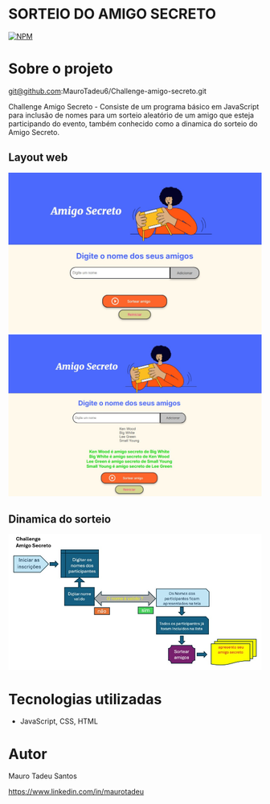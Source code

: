 # SORTEIO DO AMIGO SECRETO 
[![NPM](https://img.shields.io/npm/l/react)](https://github.com/MauroTadeu6/Challenge-amigo-secreto/blob/main/LICENSE)

# Sobre o projeto

git@github.com:MauroTadeu6/Challenge-amigo-secreto.git

Challenge Amigo Secreto - Consiste de um programa básico em JavaScript para inclusão de nomes para um sorteio aleatório de um amigo que esteja participando do evento, também conhecido como a dinamica do sorteio do Amigo Secreto.

## Layout web
![display1](https://github.com/MauroTadeu6/Challenge-amigo-secreto/blob/main/img%20Display%20iniciando%20o%20jogo%20Amigo%20Secreto.jpg)
![display](https://github.com/MauroTadeu6/Challenge-amigo-secreto/blob/main/img%20Display%20Amigo%20Secreto.jpg)



## Dinamica do sorteio
![fluxo](https://github.com/MauroTadeu6/Challenge-amigo-secreto/blob/main/Fluxo%20da%20dinamica%20do%20sorteio%20amigo%20secreto.jpg)

# Tecnologias utilizadas
- JavaScript, CSS, HTML

# Autor

Mauro Tadeu Santos

https://www.linkedin.com/in/maurotadeu
